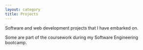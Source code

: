 ```yaml
---
layout: category
title: Projects
---
```


Software and web development projects that I have embarked on.

Some are part of the coursework during my Software Engineering bootcamp.
